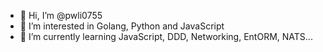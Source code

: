 - 👋 Hi, I’m @pwli0755
- 👀 I’m interested in Golang, Python and JavaScript
- 🌱 I’m currently learning JavaScript, DDD, Networking, EntORM, NATS...
<!-- - 💞️ I’m looking to collaborate on ...
- 📫 How to reach me ... -->

<!---
pwli0755/pwli0755 is a ✨ special ✨ repository because its `README.md` (this file) appears on your GitHub profile.
You can click the Preview link to take a look at your changes.
--->
